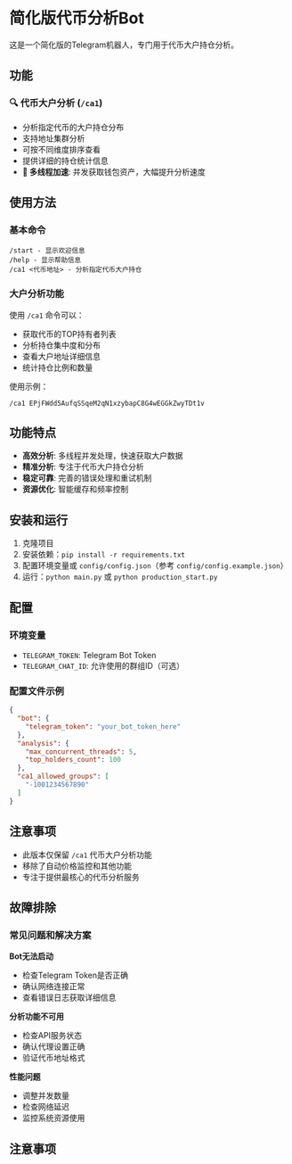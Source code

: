 # 简化版代币分析Bot

这是一个简化版的Telegram机器人，专门用于代币大户持仓分析。

## 功能

### 🔍 代币大户分析 (`/ca1`)
- 分析指定代币的大户持仓分布
- 支持地址集群分析
- 可按不同维度排序查看
- 提供详细的持仓统计信息
- **🚀 多线程加速**: 并发获取钱包资产，大幅提升分析速度

## 使用方法

### 基本命令

```
/start - 显示欢迎信息
/help - 显示帮助信息
/ca1 <代币地址> - 分析指定代币大户持仓
```

### 大户分析功能

使用 `/ca1` 命令可以：
- 获取代币的TOP持有者列表
- 分析持仓集中度和分布
- 查看大户地址详细信息
- 统计持仓比例和数量

使用示例：
```
/ca1 EPjFWdd5AufqSSqeM2qN1xzybapC8G4wEGGkZwyTDt1v
```

## 功能特点

- **高效分析**: 多线程并发处理，快速获取大户数据
- **精准分析**: 专注于代币大户持仓分析
- **稳定可靠**: 完善的错误处理和重试机制
- **资源优化**: 智能缓存和频率控制

## 安装和运行

1. 克隆项目
2. 安装依赖：`pip install -r requirements.txt`
3. 配置环境变量或 `config/config.json`（参考 `config/config.example.json`）
4. 运行：`python main.py` 或 `python production_start.py`

## 配置

### 环境变量
- `TELEGRAM_TOKEN`: Telegram Bot Token
- `TELEGRAM_CHAT_ID`: 允许使用的群组ID（可选）

### 配置文件示例
```json
{
  "bot": {
    "telegram_token": "your_bot_token_here"
  },
  "analysis": {
    "max_concurrent_threads": 5,
    "top_holders_count": 100
  },
  "ca1_allowed_groups": [
    "-1001234567890"
  ]
}
```

## 注意事项

- 此版本仅保留 `/ca1` 代币大户分析功能
- 移除了自动价格监控和其他功能
- 专注于提供最核心的代币分析服务

## 故障排除

### 常见问题和解决方案

**Bot无法启动**
- 检查Telegram Token是否正确
- 确认网络连接正常
- 查看错误日志获取详细信息

**分析功能不可用**
- 检查API服务状态
- 确认代理设置正确
- 验证代币地址格式

**性能问题**
- 调整并发数量
- 检查网络延迟
- 监控系统资源使用

## 注意事项

